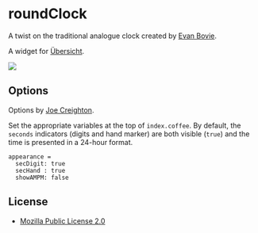 roundClock
==========

A twist on the traditional analogue clock created by [Evan Bovie](https://github.com/phaseOne).

A widget for [Übersicht](http://tracesof.net/uebersicht/).

![](https://github.com/phaseOne/roundClock/raw/master/screenshot.jpg)

## Options

Options by [Joe Creighton](https://github.com/joecreighton).

Set the appropriate variables at the top of `index.coffee`.  By default, the `seconds` indicators (digits and hand marker) are both visible (`true`) and the time is presented in a 24-hour format.

  ```
  appearance =
    secDigit: true
    secHand : true
    showAMPM: false
  ```

## License

* [Mozilla Public License 2.0](https://www.mozilla.org/MPL/2.0/)
